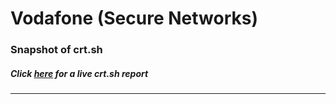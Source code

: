 # Vodafone (Secure Networks)
### Snapshot of crt.sh
##### Click [here](https://crt.sh/?q=23B0921139A42A90E0A63F8F0AFAE1768AAE4536698C8A02E8CD46BBB0BD8FD2) for a live crt.sh report

---
